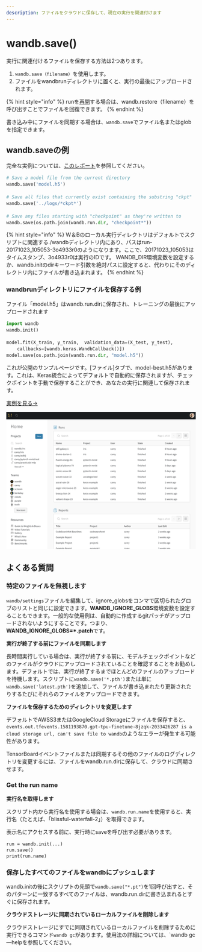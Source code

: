 ```yaml
---
description: ファイルをクラウドに保存して、現在の実行を関連付けます
---
```


# wandb.save\(\)

実行に関連付けるファイルを保存する方法は2つあります。

1. `wandb.save（filename）`を使用します。
2. ファイルをwandbrunディレクトリに置くと、実行の最後にアップロードされます。

{% hint style="info" %}
runを[再開](https://app.gitbook.com/@weights-and-biases/s/docs/~/drafts/-MNTo635YwwyToLxk-CQ/v/japanese/library/resuming)する場合は、wandb.restore（filename）を呼び出すことでファイルを回復できます。
{% endhint %}

書き込み中にファイルを同期する場合は、`wandb.save`でファイル名またはglobを指定できます。

##  **wandb.saveの例**

 完全な実例については、[このレポート](https://wandb.ai/lavanyashukla/save_and_restore/reports/Saving-and-Restoring-Models-with-W&B--Vmlldzo3MDQ3Mw)を参照してください。

```python
# Save a model file from the current directory
wandb.save('model.h5')

# Save all files that currently exist containing the substring "ckpt"
wandb.save('../logs/*ckpt*')

# Save any files starting with "checkpoint" as they're written to
wandb.save(os.path.join(wandb.run.dir, "checkpoint*"))
```

{% hint style="info" %}
W＆Bのローカル実行ディレクトリはデフォルトでスクリプトに関連する./wandbディレクトリ内にあり、パスはrun-20171023\_105053-3o4933r0のようになります。ここで、20171023\_105053はタイムスタンプ、3o4933r0は実行のIDです。 WANDB\_DIR環境変数を設定するか、wandb.initのdirキーワード引数を絶対パスに設定すると、代わりにそのディレクトリ内にファイルが書き込まれます。
{% endhint %}

### **wandbrunディレクトリにファイルを保存する例**

ファイル「model.h5」はwandb.run.dirに保存され、トレーニングの最後にアップロードされます

```python
import wandb
wandb.init()

model.fit(X_train, y_train,  validation_data=(X_test, y_test),
    callbacks=[wandb.keras.WandbCallback()])
model.save(os.path.join(wandb.run.dir, "model.h5"))
```

これが公開のサンプルページです。\[ファイル\]タブで、model-best.h5があります。これは、Keras統合によってデフォルトで自動的に保存されますが、チェックポイントを手動で保存することができ、あなたの実行に関連して保存されます。

[実例を見る→](https://wandb.ai/wandb/neurips-demo/runs/206aacqo/files)

![](../.gitbook/assets/image%20%2839%29%20%286%29%20%281%29%20%285%29.png)

##  **よくある質問**

###  **特定のファイルを無視します**

`wandb/settings`ファイルを編集して、ignore\_globsをコンマで区切られたグロブのリストと同じに設定できます。**WANDB\_IGNORE\_GLOBS**環境変数を設定することもできます。一般的な使用例は、自動的に作成するgitパッチがアップロードされないようにすることです。つまり、**WANDB\_IGNORE\_GLOBS=\*.patch**です。

**実行が終了する前にファイルを同期します**

長時間実行している場合は、実行が終了する前に、モデルチェックポイントなどのファイルがクラウドにアップロードされていることを確認することをお勧めします。デフォルトでは、実行が終了するまでほとんどのファイルのアップロードを待機します。スクリプトに`wandb.save('*.pth')`または単に`wandb.save('latest.pth')`を追加して、ファイルが書き込まれたり更新されたりするたびにそれらのファイルをアップロードできます。

**ファイルを保存するためのディレクトリを変更します**

デフォルトでAWSS3またはGoogleCloud Storageにファイルを保存すると、`events.out.tfevents.1581193870.gpt-tpu-finetune-8jzqk-2033426287 is a cloud storage url, can't save file to wandb`のようなエラーが発生する可能性があります。

TensorBoardイベントファイルまたは同期するその他のファイルのログディレクトリを変更するには、ファイルをwandb.run.dirに保存して、クラウドに同期させます。

### Get the run name

**実行名を取得します**

スクリプト内から実行名を使用する場合は、`wandb.run.name`を使用すると、実行名（たとえば、「blissful-waterfall-2」）を取得できます。

表示名にアクセスする前に、実行時にsaveを呼び出す必要があります。

```text
run = wandb.init(...)
run.save()
print(run.name)
```

### **保存したすべてのファイルをwandbにプッシュします**

wandb.initの後にスクリプトの先頭で`wandb.save("*.pt")`を1回呼び出すと、そのパターンに一致するすべてのファイルは、wandb.run.dirに書き込まれるとすぐに保存されます。

**クラウドストレージに同期されているローカルファイルを削除します**

クラウドストレージにすでに同期されているローカルファイルを削除するために実行できるコマンド`wandb gc`があります。使用法の詳細については、\`wandb gc—helpを参照してください。

